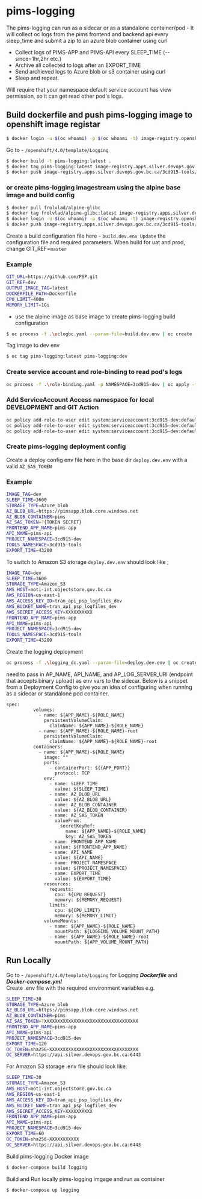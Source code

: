 # pims-logging

The pims-logging can run as a sidecar or as a standalone container/pod - It will collect oc logs from the pims frontend and backend api every sleep_time and submit a zip to an azure blob container using curl

- Collect logs of PIMS-APP and PIMS-API every SLEEP_TIME (--since=1hr,2hr etc.)
- Archive all collected to logs after an EXPORT_TIME
- Send archieved logs to Azure blob or s3 container using curl
- Sleep and repeat.

Will require that your namespace default service account has view permission, so it can get read other pod's logs.

## Build dockerfile and push pims-logging image to openshift image registar

```bash
$ docker login -u $(oc whoami) -p $(oc whoami -t) image-registry.openshift-image-registry
```

Go to - `/openshift/4.0/template/Logging`

```bash
$ docker build -t pims-logging:latest .
$ docker tag pims-logging:latest image-registry.apps.silver.devops.gov.bc.ca/3cd915-tools/pims-logging:latest
$ docker push image-registry.apps.silver.devops.gov.bc.ca/3cd915-tools/pims-logging:latest
```

### or create pims-logging imagestream using the alpine base image and build config

```bash
$ docker pull frolvlad/alpine-glibc
$ docker tag frolvlad/alpine-glibc:latest image-registry.apps.silver.devops.gov.bc.ca/3cd915-tools/alpine-base:latest
$ docker login -u $(oc whoami) -p $(oc whoami -t) image-registry.openshift-image-registry
$ docker push image-registry.apps.silver.devops.gov.bc.ca/3cd915-tools/alpine-base:latest
```

Create a build configuration file here - `build.dev.env Update` the configuration file and required parameters. When build for uat and prod, change GIT_REF=`master`

### Example

```bash
GIT_URL=https://github.com/PSP.git
GIT_REF=dev
OUTPUT_IMAGE_TAG=latest
DOCKERFILE_PATH=Dockerfile
CPU_LIMIT=400m
MEMORY_LIMIT=1Gi
```

- use the alpine image as base image to create pims-logging build configuration

```bash
$ oc process -f .\oclogbc.yaml --param-file=build.dev.env | oc create -f -
```

Tag image to dev env

```bash
$ oc tag pims-logging:latest pims-logging:dev
```

### Create service account and role-binding to read pod's logs

```bash
oc process -f .\role-binding.yaml -p NAMESPACE=3cd915-dev | oc apply -f -
```
### Add ServiceAccount Access namespace for local DEVELOPMENT and GIT Action

```bash
oc policy add-role-to-user edit system:serviceaccount:3cd915-dev:default -n 3cd915-dev
oc policy add-role-to-user edit system:serviceaccount:3cd915-dev:default -n 3cd915-test
oc policy add-role-to-user edit system:serviceaccount:3cd915-dev:default -n 3cd915-prod
```

### Create pims-logging deployment config

Create a deploy config env file here in the base dir `deploy.dev.env` with a valid `AZ_SAS_TOKEN`

### Example

```bash
IMAGE_TAG=dev
SLEEP_TIME=3600
STORAGE_TYPE=Azure_blob
AZ_BLOB_URL=https://pimsapp.blob.core.windows.net
AZ_BLOB_CONTAINER=pims
AZ_SAS_TOKEN=?{TOKEN SECRET}
FRONTEND_APP_NAME=pims-app
API_NAME=pims-api
PROJECT_NAMESPACE=3cd915-dev
TOOLS_NAMESPACE=3cd915-tools
EXPORT_TIME=43200
```

To switch to Amazon S3 storage `deploy.dev.env` should look like ;

```bash
IMAGE_TAG=dev
SLEEP_TIME=3600
STORAGE_TYPE=Amazon_S3
AWS_HOST=moti-int.objectstore.gov.bc.ca
AWS_REGION=us-east-1
AWS_ACCESS_KEY_ID=tran_api_psp_logfiles_dev
AWS_BUCKET_NAME=tran_api_psp_logfiles_dev
AWS_SECRET_ACCESS_KEY=XXXXXXXXXX
FRONTEND_APP_NAME=pims-app
API_NAME=pims-api
PROJECT_NAMESPACE=3cd915-dev
TOOLS_NAMESPACE=3cd915-tools
EXPORT_TIME=43200
```

Create the logging deployment

```bash
oc process -f .\logging_dc.yaml --param-file=deploy.dev.env | oc create -f -
```

need to pass in AP_NAME, API_NAME, and AP_LOG_SERVER_URI (endpoint that accepts binary upload) as env vars to the sidecar. Below is a snippet from a Deployment Config to give you an idea of configuring when running as a sidecar or standalone pod container.

```
spec:
          volumes:
            - name: ${APP_NAME}-${ROLE_NAME}
              persistentVolumeClaim:
                claimName: ${APP_NAME}-${ROLE_NAME}
            - name: ${APP_NAME}-${ROLE_NAME}-root
              persistentVolumeClaim:
                claimName: ${APP_NAME}-${ROLE_NAME}-root
          containers:
            - name: ${APP_NAME}-${ROLE_NAME}
              image: ""
              ports:
                - containerPort: ${{APP_PORT}}
                  protocol: TCP
              env:
                - name: SLEEP_TIME
                  value: ${SLEEP_TIME}
                - name: AZ_BLOB_URL
                  value: ${AZ_BLOB_URL}
                - name: AZ_BLOB_CONTAINER
                  value: ${AZ_BLOB_CONTAINER}
                - name: AZ_SAS_TOKEN
                  valueFrom:
                    secretKeyRef:
                      name: ${APP_NAME}-${ROLE_NAME}
                      key: AZ_SAS_TOKEN
                - name: FRONTEND_APP_NAME
                  value: ${FRONTEND_APP_NAME}
                - name: API_NAME
                  value: ${API_NAME}
                - name: PROJECT_NAMESPACE
                  value: ${PROJECT_NAMESPACE}
                - name: EXPORT_TIME
                  value: ${EXPORT_TIME}
              resources:
                requests:
                  cpu: ${CPU_REQUEST}
                  memory: ${MEMORY_REQUEST}
                limits:
                  cpu: ${CPU_LIMIT}
                  memory: ${MEMORY_LIMIT}
              volumeMounts:
                - name: ${APP_NAME}-${ROLE_NAME}
                  mountPath: ${LOGGING_VOLUME_MOUNT_PATH}
                - name: ${APP_NAME}-${ROLE_NAME}-root
                  mountPath: ${APP_VOLUME_MOUNT_PATH}
```

## Run Locally

Go to - `/openshift/4.0/template/Logging` for Logging **_Dockerfile_** and **_Docker-compose.yml_**\
Create .env file with the required environment variables e.g.

```bash
SLEEP_TIME=30
STORAGE_TYPE=Azure_blob
AZ_BLOB_URL=https://pimsapp.blob.core.windows.net
AZ_BLOB_CONTAINER=pims
AZ_SAS_TOKEN=?XXXXXXXXXXXXXXXXXXXXXXXXXXXXXXXXXXX
FRONTEND_APP_NAME=pims-app
API_NAME=pims-api
PROJECT_NAMESPACE=3cd915-dev
EXPORT_TIME=120
OC_TOKEN=sha256~XXXXXXXXXXXXXXXXXXXXXXXXXXXXXXXXX
OC_SERVER=https://api.silver.devops.gov.bc.ca:6443
```

For Amazon S3 storage .env file should look like:
```bash
SLEEP_TIME=30
STORAGE_TYPE=Amazon_S3
AWS_HOST=moti-int.objectstore.gov.bc.ca
AWS_REGION=us-east-1
AWS_ACCESS_KEY_ID=tran_api_psp_logfiles_dev
AWS_BUCKET_NAME=tran_api_psp_logfiles_dev
AWS_SECRET_ACCESS_KEY=XXXXXXXXXX
FRONTEND_APP_NAME=pims-app
API_NAME=pims-api
PROJECT_NAMESPACE=3cd915-dev
EXPORT_TIME=60
OC_TOKEN=sha256~XXXXXXXXXXX
OC_SERVER=https://api.silver.devops.gov.bc.ca:6443
```

Build pims-logging Docker image

```bash
$ docker-compose build logging
```

Build and Run locally pims-logging imgage and run as container

```bash
$ docker-compose up logging
```
